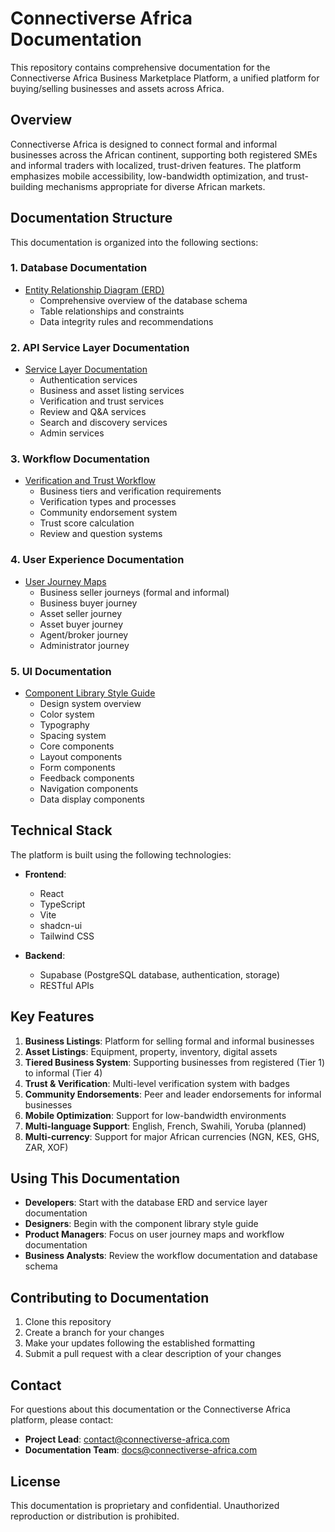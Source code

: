 # Connectiverse Africa Documentation

This repository contains comprehensive documentation for the Connectiverse Africa Business Marketplace Platform, a unified platform for buying/selling businesses and assets across Africa.

## Overview

Connectiverse Africa is designed to connect formal and informal businesses across the African continent, supporting both registered SMEs and informal traders with localized, trust-driven features. The platform emphasizes mobile accessibility, low-bandwidth optimization, and trust-building mechanisms appropriate for diverse African markets.

## Documentation Structure

This documentation is organized into the following sections:

### 1. Database Documentation

- [Entity Relationship Diagram (ERD)](./database/entity-relationship-diagram.md)
  - Comprehensive overview of the database schema
  - Table relationships and constraints
  - Data integrity rules and recommendations

### 2. API Service Layer Documentation

- [Service Layer Documentation](./api/service-layer-documentation.md)
  - Authentication services
  - Business and asset listing services
  - Verification and trust services
  - Review and Q&A services
  - Search and discovery services
  - Admin services

### 3. Workflow Documentation

- [Verification and Trust Workflow](./workflows/verification-trust-workflow.md)
  - Business tiers and verification requirements
  - Verification types and processes
  - Community endorsement system
  - Trust score calculation
  - Review and question systems

### 4. User Experience Documentation

- [User Journey Maps](./user-experience/user-journey-maps.md)
  - Business seller journeys (formal and informal)
  - Business buyer journey
  - Asset seller journey
  - Asset buyer journey
  - Agent/broker journey
  - Administrator journey

### 5. UI Documentation

- [Component Library Style Guide](./ui/component-library-style-guide.md)
  - Design system overview
  - Color system
  - Typography
  - Spacing system
  - Core components
  - Layout components
  - Form components
  - Feedback components
  - Navigation components
  - Data display components

## Technical Stack

The platform is built using the following technologies:

- **Frontend**:
  - React
  - TypeScript
  - Vite
  - shadcn-ui
  - Tailwind CSS

- **Backend**:
  - Supabase (PostgreSQL database, authentication, storage)
  - RESTful APIs

## Key Features

1. **Business Listings**: Platform for selling formal and informal businesses
2. **Asset Listings**: Equipment, property, inventory, digital assets
3. **Tiered Business System**: Supporting businesses from registered (Tier 1) to informal (Tier 4)
4. **Trust & Verification**: Multi-level verification system with badges
5. **Community Endorsements**: Peer and leader endorsements for informal businesses
6. **Mobile Optimization**: Support for low-bandwidth environments
7. **Multi-language Support**: English, French, Swahili, Yoruba (planned)
8. **Multi-currency**: Support for major African currencies (NGN, KES, GHS, ZAR, XOF)

## Using This Documentation

- **Developers**: Start with the database ERD and service layer documentation
- **Designers**: Begin with the component library style guide
- **Product Managers**: Focus on user journey maps and workflow documentation
- **Business Analysts**: Review the workflow documentation and database schema

## Contributing to Documentation

1. Clone this repository
2. Create a branch for your changes
3. Make your updates following the established formatting
4. Submit a pull request with a clear description of your changes

## Contact

For questions about this documentation or the Connectiverse Africa platform, please contact:

- **Project Lead**: [contact@connectiverse-africa.com](mailto:contact@connectiverse-africa.com)
- **Documentation Team**: [docs@connectiverse-africa.com](mailto:docs@connectiverse-africa.com)

## License

This documentation is proprietary and confidential. Unauthorized reproduction or distribution is prohibited.